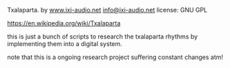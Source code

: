Txalaparta. by www.ixi-audio.net
info@ixi-audio.net
license: GNU GPL

https://en.wikipedia.org/wiki/Txalaparta

this is just a bunch of scripts to research the txalaparta rhythms by implementing them into a digital system.

note that this is a ongoing research project suffering constant changes atm!


